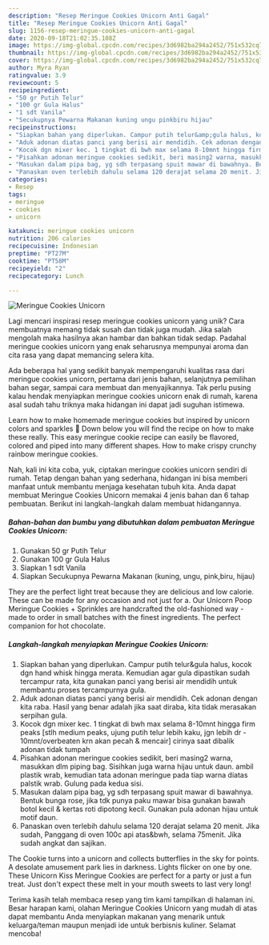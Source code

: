 ```yaml
---
description: "Resep Meringue Cookies Unicorn Anti Gagal"
title: "Resep Meringue Cookies Unicorn Anti Gagal"
slug: 1156-resep-meringue-cookies-unicorn-anti-gagal
date: 2020-09-18T21:02:35.108Z
image: https://img-global.cpcdn.com/recipes/3d6982ba294a2452/751x532cq70/meringue-cookies-unicorn-foto-resep-utama.jpg
thumbnail: https://img-global.cpcdn.com/recipes/3d6982ba294a2452/751x532cq70/meringue-cookies-unicorn-foto-resep-utama.jpg
cover: https://img-global.cpcdn.com/recipes/3d6982ba294a2452/751x532cq70/meringue-cookies-unicorn-foto-resep-utama.jpg
author: Myra Ryan
ratingvalue: 3.9
reviewcount: 5
recipeingredient:
- "50 gr Putih Telur"
- "100 gr Gula Halus"
- "1 sdt Vanila"
- "Secukupnya Pewarna Makanan kuning ungu pinkbiru hijau"
recipeinstructions:
- "Siapkan bahan yang diperlukan. Campur putih telur&amp;gula halus, kocok dgn hand whisk hingga merata. Kemudian agar gula dipastikan sudah tercampur rata, kita gunakan panci yang berisi air mendidih untuk membantu proses tercampurnya gula."
- "Aduk adonan diatas panci yang berisi air mendidih. Cek adonan dengan kita raba. Hasil yang benar adalah jika saat diraba, kita tidak merasakan serpihan gula."
- "Kocok dgn mixer kec. 1 tingkat di bwh max selama 8-10mnt hingga firm peaks [stlh medium peaks, ujung putih telur lebih kaku, jgn lebih dr 10mnt/overbeaten krn akan pecah &amp; mencair] cirinya saat dibalik adonan tidak tumpah"
- "Pisahkan adonan meringue cookies sedikit, beri masing2 warna, masukkan dlm piping bag. Sisihkan juga warna hijau untuk daun. ambil plastik wrab, kemudian tata adonan meringue pada tiap warna diatas palstik wrab. Gulung pada kedua sisi."
- "Masukan dalam pipa bag, yg sdh terpasang spuit mawar di bawahnya. Bentuk bunga rose, jika tdk punya paku mawar bisa gunakan bawah botol kecil &amp; kertas roti dipotong kecil. Gunakan pula adonan hijau untuk motif daun."
- "Panaskan oven terlebih dahulu selama 120 derajat selama 20 menit. Jika sudah, Panggang di oven 100c api atas&amp;bwh, selama 75menit. Jika sudah angkat dan sajikan."
categories:
- Resep
tags:
- meringue
- cookies
- unicorn

katakunci: meringue cookies unicorn 
nutrition: 206 calories
recipecuisine: Indonesian
preptime: "PT27M"
cooktime: "PT58M"
recipeyield: "2"
recipecategory: Lunch

---
```



![Meringue Cookies Unicorn](https://img-global.cpcdn.com/recipes/3d6982ba294a2452/751x532cq70/meringue-cookies-unicorn-foto-resep-utama.jpg)

Lagi mencari inspirasi resep meringue cookies unicorn yang unik? Cara membuatnya memang tidak susah dan tidak juga mudah. Jika salah mengolah maka hasilnya akan hambar dan bahkan tidak sedap. Padahal meringue cookies unicorn yang enak seharusnya mempunyai aroma dan cita rasa yang dapat memancing selera kita.

Ada beberapa hal yang sedikit banyak mempengaruhi kualitas rasa dari meringue cookies unicorn, pertama dari jenis bahan, selanjutnya pemilihan bahan segar, sampai cara membuat dan menyajikannya. Tak perlu pusing kalau hendak menyiapkan meringue cookies unicorn enak di rumah, karena asal sudah tahu triknya maka hidangan ini dapat jadi suguhan istimewa.

Learn how to make homemade meringue cookies but inspired by unicorn colors and sparkles 💜 Down below you will find the recipe on how to make these really. This easy meringue cookie recipe can easily be flavored, colored and piped into many different shapes. How to make crispy crunchy rainbow meringue cookies.


Nah, kali ini kita coba, yuk, ciptakan meringue cookies unicorn sendiri di rumah. Tetap dengan bahan yang sederhana, hidangan ini bisa memberi manfaat untuk membantu menjaga kesehatan tubuh kita. Anda dapat membuat Meringue Cookies Unicorn memakai 4 jenis bahan dan 6 tahap pembuatan. Berikut ini langkah-langkah dalam membuat hidangannya.

<!--inarticleads1-->

##### Bahan-bahan dan bumbu yang dibutuhkan dalam pembuatan Meringue Cookies Unicorn:

1. Gunakan 50 gr Putih Telur
1. Gunakan 100 gr Gula Halus
1. Siapkan 1 sdt Vanila
1. Siapkan Secukupnya Pewarna Makanan (kuning, ungu, pink,biru, hijau)


They are the perfect light treat because they are delicious and low calorie. These can be made for any occasion and not just for a. Our Unicorn Poop Meringue Cookies + Sprinkles are handcrafted the old-fashioned way - made to order in small batches with the finest ingredients. The perfect companion for hot chocolate. 

<!--inarticleads2-->

##### Langkah-langkah menyiapkan Meringue Cookies Unicorn:

1. Siapkan bahan yang diperlukan. Campur putih telur&amp;gula halus, kocok dgn hand whisk hingga merata. Kemudian agar gula dipastikan sudah tercampur rata, kita gunakan panci yang berisi air mendidih untuk membantu proses tercampurnya gula.
1. Aduk adonan diatas panci yang berisi air mendidih. Cek adonan dengan kita raba. Hasil yang benar adalah jika saat diraba, kita tidak merasakan serpihan gula.
1. Kocok dgn mixer kec. 1 tingkat di bwh max selama 8-10mnt hingga firm peaks [stlh medium peaks, ujung putih telur lebih kaku, jgn lebih dr - 10mnt/overbeaten krn akan pecah &amp; mencair] cirinya saat dibalik adonan tidak tumpah
1. Pisahkan adonan meringue cookies sedikit, beri masing2 warna, masukkan dlm piping bag. Sisihkan juga warna hijau untuk daun. ambil plastik wrab, kemudian tata adonan meringue pada tiap warna diatas palstik wrab. Gulung pada kedua sisi.
1. Masukan dalam pipa bag, yg sdh terpasang spuit mawar di bawahnya. Bentuk bunga rose, jika tdk punya paku mawar bisa gunakan bawah botol kecil &amp; kertas roti dipotong kecil. Gunakan pula adonan hijau untuk motif daun.
1. Panaskan oven terlebih dahulu selama 120 derajat selama 20 menit. Jika sudah, Panggang di oven 100c api atas&amp;bwh, selama 75menit. Jika sudah angkat dan sajikan.


The Cookie turns into a unicorn and collects butterflies in the sky for points. A desolate amusement park lies in darkness. Lights flicker on one by one. These Unicorn Kiss Meringue Cookies are perfect for a party or just a fun treat. Just don&#39;t expect these melt in your mouth sweets to last very long! 

Terima kasih telah membaca resep yang tim kami tampilkan di halaman ini. Besar harapan kami, olahan Meringue Cookies Unicorn yang mudah di atas dapat membantu Anda menyiapkan makanan yang menarik untuk keluarga/teman maupun menjadi ide untuk berbisnis kuliner. Selamat mencoba!
